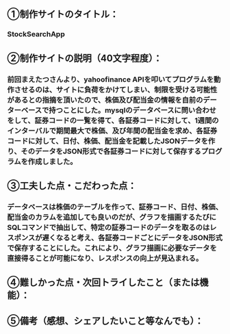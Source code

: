## 	&#9312;制作サイトのタイトル：
### StockSearchApp

## &#9313;制作サイトの説明（40文字程度）：
### 前回まえたつさんより、yahoofinance APIを叩いてプログラムを動作させるのは、サイトに負荷をかけてしまい、制限を受ける可能性があるとの指摘を頂いたので、株価及び配当金の情報を自前のデーターベースで持つことにした。mysqlのデータベースに問い合わせをして、証券コードの一覧を得て、各証券コードに対して、1週間のインターバルで期間最大で株価、及び年間の配当金を求め、各証券コードに対して、日付、株価、配当金を記載したJSONデータを作り、そのデータをJSON形式で各証券コードに対して保存するプログラムを作成しました。


## &#9314;工夫した点・こだわった点：
### データベースは株価のテーブルを作って、証券コード、日付、株価、配当金のカラムを追加しても良いのだが、グラフを描画するたびにSQLコマンドで抽出して、特定の証券コードのデータを取るのはレスポンスが遅くなると考え、各証券コードごとにデータをJSON形式で保存することにした。これにより、グラフ描画に必要なデータを直接得ることが可能になり、レスポンスの向上が見込まれる。


## &#9315;難しかった点・次回トライしたこと（または機能）：
### 

## &#9316;備考（感想、シェアしたいこと等なんでも）：
### 